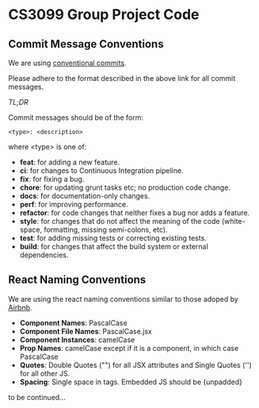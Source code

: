 # CS3099 Group Project Code

## Commit Message Conventions 

We are using [conventional commits](https://www.conventionalcommits.org/en/v1.0.0/). 

Please adhere to the format described in the above link for all commit messages. 

*TL;DR*

Commit messages should be of the form:

```
<type>: <description>
```

where \<type> is one of:

- **feat**: for adding a new feature.
- **ci**: for changes to Continuous Integration pipeline. 
- **fix**: for fixing a bug.
- **chore**: for updating grunt tasks etc; no production code change.
- **docs**: for documentation-only changes.
- **perf**: for improving performance.
- **refactor**: for code changes that neither fixes a bug nor adds a feature.
- **style**: for changes that do not affect the meaning of the code (white-space, formatting, missing semi-colons, etc).
- **test**: for adding missing tests or correcting existing tests.
- **build**: for changes that affect the build system or external dependencies.

## React Naming Conventions

We are using the react naming conventions similar to those adoped by [Airbnb](https://github.com/airbnb/javascript/tree/master/react#naming).

- **Component Names**: PascalCase
- **Component File Names**: PascalCase.jsx
- **Component Instances**: camelCase
- **Prop Names**: camelCase except if it is a component, in which case PascalCase
- **Quotes**: Double Quotes ("") for all JSX attributes and Single Quotes ('') for all other JS. 
- **Spacing**: Single space in <SelfClosing /> tags. Embedded JS should be {unpadded}

to be continued...
